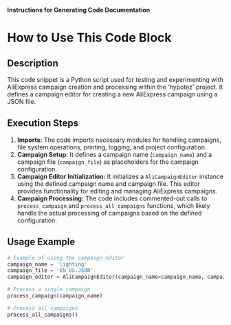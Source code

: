 **Instructions for Generating Code Documentation**

How to Use This Code Block
=========================================================================================

Description
-------------------------
This code snippet is a Python script used for testing and experimenting with AliExpress campaign creation and processing within the 'hypotez' project. It defines a campaign editor for creating a new AliExpress campaign using a JSON file.

Execution Steps
-------------------------
1. **Imports:** The code imports necessary modules for handling campaigns, file system operations, printing, logging, and project configuration.
2. **Campaign Setup:** It defines a campaign name (`campaign_name`) and a campaign file (`campaign_file`) as placeholders for the campaign configuration.
3. **Campaign Editor Initialization:** It initializes a `AliCampaignEditor` instance using the defined campaign name and campaign file. This editor provides functionality for editing and managing AliExpress campaigns.
4. **Campaign Processing:** The code includes commented-out calls to `process_campaign` and `process_all_campaigns` functions, which likely handle the actual processing of campaigns based on the defined configuration. 

Usage Example
-------------------------

```python
# Example of using the campaign editor
campaign_name = 'lighting'
campaign_file = 'EN_US.JSON'
campaign_editor = AliCampaignEditor(campaign_name=campaign_name, campaign_file=campaign_file)

# Process a single campaign
process_campaign(campaign_name)

# Process all campaigns
process_all_campaigns()
```